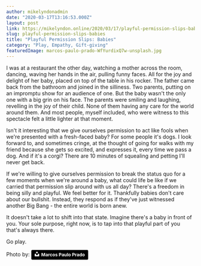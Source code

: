 ```yaml
---
author: mikelyndonadmin
date: "2020-03-17T13:16:53.000Z"
layout: post
link: https://mikelyndon.online/2020/03/17/playful-permission-slips-babies/
slug: playful-permission-slips-babies
title: "Playful Permission Slips: Babies"
category: "Play, Empathy, Gift-giving"
featuredImage: marcos-paulo-prado-WfYurdixQ7w-unsplash.jpg
---
```


<!-- ![Baby smiling at camera while someone plays guitar](./marcos-paulo-prado-WfYurdixQ7w-unsplash.jpg) -->

I was at a restaurant the other day, watching a mother across the room, dancing, waving her hands in the air, pulling funny faces. All for the joy and delight of her baby, placed on top of the table in his rocker. The father came back from the bathroom and joined in the silliness. Two parents, putting on an impromptu show for an audience of one. But the baby wasn't the only one with a big grin on his face. The parents were smiling and laughing, revelling in the joy of their child. None of them having any care for the world around them. And most people, myself included, who were witness to this spectacle felt a little lighter at that moment.

Isn't it interesting that we give ourselves permission to act like fools when we're presented with a fresh-faced baby? For some people it's dogs. I look forward to, and sometimes cringe, at the thought of going for walks with my friend because she gets so excited, and expresses it, every time we pass a dog. And if it's a corgi? There are 10 minutes of squealing and petting I'll never get back.

If we're willing to give ourselves permission to break the status quo for a few moments when we're around a baby, what could life be like if we carried that permission slip around with us all day? There's a freedom in being silly and playful. We feel better for it. Thankfully babies don't care about our bullshit. Instead, they respond as if they've just witnessed another Big Bang - the entire world is born anew.

It doesn't take a lot to shift into that state. Imagine there's a baby in front of you. Your sole purpose, right now, is to tap into that playful part of you that's always there.

Go play.

Photo by: <a style="background-color:black;color:white;text-decoration:none;padding:4px 6px;font-family:-apple-system, BlinkMacSystemFont, &quot;San Francisco&quot;, &quot;Helvetica Neue&quot;, Helvetica, Ubuntu, Roboto, Noto, &quot;Segoe UI&quot;, Arial, sans-serif;font-size:12px;font-weight:bold;line-height:1.2;display:inline-block;border-radius:3px" href="https://unsplash.com/@tiomp?utm_medium=referral&amp;utm_campaign=photographer-credit&amp;utm_content=creditBadge" target="_blank" rel="noopener noreferrer" title="Download free do whatever you want high-resolution photos from Marcos Paulo Prado"><span style="display:inline-block;padding:2px 3px"><svg xmlns="http://www.w3.org/2000/svg" style="height:12px;width:auto;position:relative;vertical-align:middle;top:-2px;fill:white" viewBox="0 0 32 32"><title>unsplash-logo</title><path d="M10 9V0h12v9H10zm12 5h10v18H0V14h10v9h12v-9z"></path></svg></span><span style="display:inline-block;padding:2px 3px">Marcos Paulo Prado</span></a>
